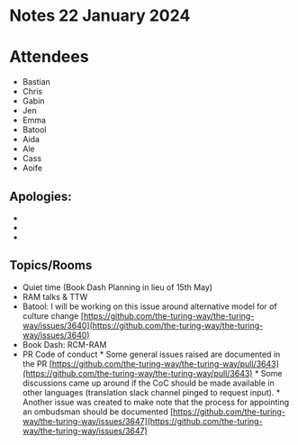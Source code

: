 # Notes 22 January 2024

# Attendees 

* Bastian
* Chris
* Gabin
* Jen
* Emma
* Batool
* Aida
* Ale
* Cass
* Aoife


## Apologies:

* 
* 
* 

## Topics/Rooms

* Quiet time (Book Dash Planning in lieu of 15th May)
* RAM talks \& TTW 
* Batool: I will be working on this issue around alternative model for of culture change [https://github.com/the-turing-way/the-turing-way/issues/3640](https://github.com/the-turing-way/the-turing-way/issues/3640)
* Book Dash:  RCM-RAM
* PR Code of conduct
      * Some general issues raised are documented in the PR [https://github.com/the-turing-way/the-turing-way/pull/3643](https://github.com/the-turing-way/the-turing-way/pull/3643)
         * Some discussions came up around if the CoC should be made available in other languages (translation slack channel pinged to request input). 
      * Another issue was created to make note that the process for appointing an ombudsman should be documented [https://github.com/the-turing-way/the-turing-way/issues/3647](https://github.com/the-turing-way/the-turing-way/issues/3647)